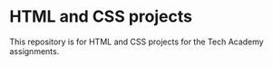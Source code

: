 # HTML and CSS projects
This repository is for HTML and CSS projects for the Tech Academy assignments.
